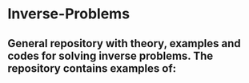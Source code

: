 # Inverse-Problems

##  General repository with theory, examples and codes for solving inverse problems. The repository contains examples of:

